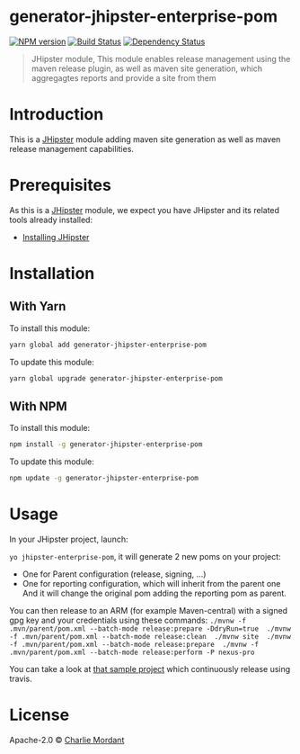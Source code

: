 # generator-jhipster-enterprise-pom
[![NPM version][npm-image]][npm-url] [![Build Status][travis-image]][travis-url] [![Dependency Status][daviddm-image]][daviddm-url]
> JHipster module, This module enables release management using the maven release plugin, as well as maven site generation, which aggregagtes reports and provide a site from them

# Introduction

This is a [JHipster](http://jhipster.github.io/) module adding maven site generation as well as maven release management capabilities.

# Prerequisites

As this is a [JHipster](http://jhipster.github.io/) module, we expect you have JHipster and its related tools already installed:

- [Installing JHipster](https://jhipster.github.io/installation.html)

# Installation

## With Yarn

To install this module:

```bash
yarn global add generator-jhipster-enterprise-pom
```

To update this module:

```bash
yarn global upgrade generator-jhipster-enterprise-pom
```

## With NPM

To install this module:

```bash
npm install -g generator-jhipster-enterprise-pom
```

To update this module:

```bash
npm update -g generator-jhipster-enterprise-pom
```

# Usage

In your JHipster project, launch:

`yo jhipster-enterprise-pom`, it will generate 2 new poms on your project:
* One for Parent configuration (release, signing, ...)
* One for reporting configuration, which will inherit from the parent one
And it will change the original pom adding the reporting pom as parent.

You can then release to an ARM (for example Maven-central) with a signed gpg key and your credentials using these commands:
`./mvnw -f .mvn/parent/pom.xml --batch-mode release:prepare -DdryRun=true 
./mvnw -f .mvn/parent/pom.xml --batch-mode release:clean 
./mvnw site 
./mvnw -f .mvn/parent/pom.xml --batch-mode release:prepare 
./mvnw -f .mvn/parent/pom.xml --batch-mode release:perform -P nexus-pro 
`

You can take a look at [that sample project](https://github.com/Tcharl/test-travis-release) which continuously release using travis.

# License

Apache-2.0 © [Charlie Mordant](https://blog.osgiliath.net)


[npm-image]: https://img.shields.io/npm/v/generator-jhipster-enterprise-pom.svg
[npm-url]: https://npmjs.org/package/generator-jhipster-enterprise-pom
[travis-image]: https://travis-ci.org/Tcharl/generator-jhipster-enterprise-pom.svg?branch=master
[travis-url]: https://travis-ci.org/Tcharl/generator-jhipster-enterprise-pom
[daviddm-image]: https://david-dm.org/Tcharl/generator-jhipster-enterprise-pom.svg?theme=shields.io
[daviddm-url]: https://david-dm.org/Tcharl/generator-jhipster-enterprise-pom
